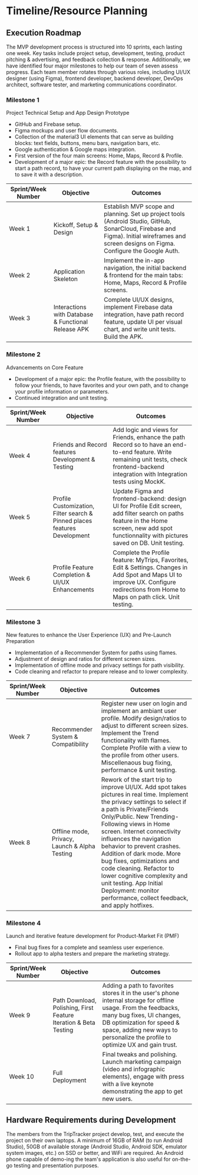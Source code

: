 # Timeline/Resource Planning


## Execution Roadmap

The MVP development process is structured into 10 sprints, each lasting one week. Key tasks include 
project setup, development, testing, product pitching & advertising, and 
feedback collection & response. Additionally, we have identified four major milestones to help our 
team of seven assess progress. Each team member rotates through various roles, including UI/UX 
designer (using Figma), frontend developer, backend developer, DevOps architect, software tester, 
and marketing communications coordinator.

### Milestone 1

Project Technical Setup and App Design Prototype

- GitHub and Firebase setup.
- Figma mockups and user flow documents.
- Collection of the material3 UI elements that can serve as building blocks: text fields, buttons, 
menu bars, navigation bars, etc.
- Google authentication & Google maps integration.
- First version of the four main screens: Home, Maps, Record & Profile.
- Development of a major epic: the Record feature with the possibility to start a path record, to 
have your current path displaying on the map, and to save it with a description.


| **Sprint/Week Number** | **Objective** | **Outcomes** |
| --- | --- | --- |
| Week 1 | Kickoff, Setup & Design | Establish MVP scope and planning. Set up project tools (Android Studio, GitHub, SonarCloud, Firebase and Figma). Initial wireframes and screen designs on Figma. Configure the Google Auth.  |
| Week 2 | Application Skeleton | Implement the in-app navigation, the initial backend & frontend for the main tabs: Home, Maps, Record & Profile screens. |
| Week 3 | Interactions with Database & Functional Release APK  | Complete UI/UX designs, implement Firebase data integration, have path record feature, update UI per visual chart, and write unit tests. Build the APK. |

### Milestone 2

Advancements on Core Feature

- Development of a major epic: the Profile feature, with the possibility to follow your friends, to 
have favorites and your own path, and to change your profile information or parameters.
- Continued integration and unit testing.

| **Sprint/Week Number** | **Objective** | **Outcomes** |
| --- | --- | --- |
| Week 4 | Friends and Record features Development & Testing | Add logic and views for Friends, enhance the path Record so to have an end-to-end feature. Write remaining unit tests, check frontend-backend integration with Integration tests using MockK.  |
| Week 5 | Profile Customization, Filter search & Pinned places features Development | Update Figma and frontend-backend: design UI for Profile Edit screen, add filter search on paths feature in the Home screen, new add spot functionnality with pictures saved on DB. Unit testing.|
| Week 6 | Profile Feature Completion & UI/UX Enhancements | Complete the Profile feature: MyTrips, Favorites, Edit & Settings. Changes in Add Spot and Maps UI to improve UX. Configure redirections from Home to Maps on path click. Unit testing. |

### Milestone 3

New features to enhance the User Experience (UX) and Pre-Launch Preparation

- Implementation of a Recommender System for paths using flames.
- Adjustment of design and ratios for different screen sizes.
- Implementation of offline mode and privacy settings for path visibility.
- Code cleaning and refactor to prepare release and to lower complexity.

| **Sprint/Week Number** | **Objective** | **Outcomes** |
| --- | --- | --- |
| Week 7 | Recommender System & Compatibility | Register new user on login and implement an ambiant user profile. Modify design/ratios to adjust to different screen sizes. Implement the Trend functionality with flames. Complete Profile with a view to the profile from other users. Miscellenaous bug fixing, performance & unit testing. |
| Week 8 | Offline mode, Privacy, Launch & Alpha Testing | Rework of the start trip to improve UI/UX. Add spot takes pictures in real time. Implement the privacy settings to select if a path is Private/Friends Only/Public. New Trending-Following views in Home screen.  Internet connectivity influences the navigation behavior to prevent crashes. Addition of dark mode. More bug fixes, optimizations and code cleaning. Refactor to lower cognitive complexity and unit testing. App Initial Deployment: monitor performance, collect feedback, and apply hotfixes. |

### Milestone 4

Launch and iterative feature development for Product-Market Fit (PMF)

- Final bug fixes for a complete and seamless user experience.
- Rollout app to alpha testers and prepare the marketing strategy.

| **Sprint/Week Number** | **Objective** | **Outcomes** |
| --- | --- | --- |
| Week 9 | Path Download, Polishing, First Feature Iteration & Beta Testing | Adding a path to favorites stores it in the user's phone internal storage for offline usage. From the feedbacks, many bug fixes, UI changes, DB optimization for speed & space, adding new ways to personalize the profile to optimize UX and gain trust.  |
| Week 10 | Full Deployment | Final tweaks and polishing. Launch marketing campaign (video and infographic elements), engage with press with a live keynote demonstrating the app to get new users. |

## Hardware Requirements during Development

The members from the TripTracker project develop, test, and execute the project on their own laptops. 
A minimum of 16GB of RAM (to run Android Studio), 50GB of available storage (Android Studio, Android 
SDK, emulator system images, etc.) on SSD or better, and WiFi are required. An Android phone capable 
of demo-ing the team's application is also useful for on-the-go testing and presentation purposes.
